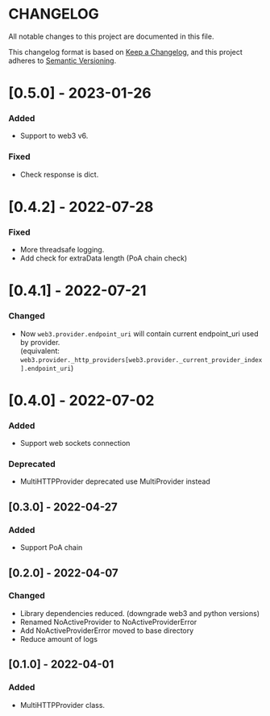 # CHANGELOG

All notable changes to this project are documented in this file.

This changelog format is based on [Keep a Changelog](https://keepachangelog.com/en/1.0.0/),
and this project adheres to [Semantic Versioning](https://semver.org/spec/v2.0.0.html).

# [0.5.0] - 2023-01-26
### Added
- Support to web3 v6.

### Fixed
- Check response is dict.


# [0.4.2] - 2022-07-28
### Fixed
- More threadsafe logging.
- Add check for extraData length (PoA chain check)

# [0.4.1] - 2022-07-21
### Changed
- Now `web3.provider.endpoint_uri` will contain current endpoint_uri used by provider.  
  (equivalent: `web3.provider._http_providers[web3.provider._current_provider_index].endpoint_uri`)

# [0.4.0] - 2022-07-02
### Added
- Support web sockets connection

### Deprecated
- MultiHTTPProvider deprecated use MultiProvider instead

## [0.3.0] - 2022-04-27
### Added
- Support PoA chain

## [0.2.0] - 2022-04-07
### Changed
- Library dependencies reduced. (downgrade web3 and python versions)
- Renamed NoActiveProvider to NoActiveProviderError
- Add NoActiveProviderError moved to base directory
- Reduce amount of logs

## [0.1.0] - 2022-04-01
### Added
- MultiHTTPProvider class.
